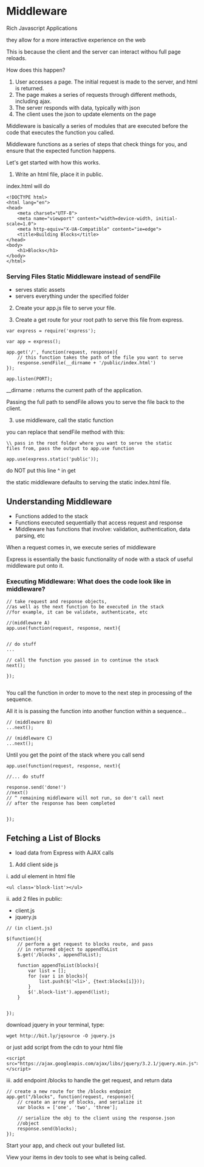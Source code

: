 # Middleware

Rich Javascript Applications

they allow for a more interactive experience on the web

This is because the client and the server can interact withou
full page reloads.

How does this happen?

1. User accesses a page. The initial request is made to the 
server, and html is returned.
2. The page makes a series of requests through different
methods, including ajax. 
3. The server responds with data, typically with json
4. The client uses the json to update elements on the page


Middleware is basically a series of modules that are
executed before the code that executes the function
you called.

Middleware functions as a series of steps that check
things for you, and ensure that the expected  function
happens.

Let's get started with how this works.

1. Write an html file, place it in public.

index.html will do

```
<!DOCTYPE html>
<html lang="en">
<head>
    <meta charset="UTF-8">
    <meta name="viewport" content="width=device-width, initial-scale=1.0">
    <meta http-equiv="X-UA-Compatible" content="ie=edge">
    <title>Building Blocks</title>
</head>
<body>
    <h1>Blocks</h1>
</body>
</html>
```

### Serving Files Static Middleware instead of sendFile
- serves static assets
- servers everything under the specified folder

2. Create your app.js file to serve your file.

3. Create a get route for your root path to serve this file
from express.

```
var express = require('express');

var app = express();

app.get('/', function(request, response){
    // this function takes the path of the file you want to serve
    response.sendFile(__dirname + '/public/index.html')
});

app.listen(PORT);
```

__dirname : returns the current path of the application.

Passing the full path to sendFile allows you to serve the file
back to the client.


3. use middleware, call the static function

you can replace that sendFile method with this:
```
\\ pass in the root folder where you want to serve the static
files from, pass the output to app.use function

app.use(express.static('public'));
```

do NOT put this line ^ in get

the static middleware defaults to serving the static index.html
file.


## Understanding Middleware

- Functions added to the stack
- Functions executed sequentially that access request and response
- Middleware has functions that involve: validation, authentication, data parsing, etc


When a request comes in, we execute series of middleware

Express is essentially the basic functionality of node
with a stack of useful middleware put onto it.

### Executing Middleware: What does the code look like in middleware?


```
// take request and response objects,
//as well as the next function to be executed in the stack
//for example, it can be validate, authenticate, etc

//(middleware A)
app.use(function(request, response, next){


// do stuff
...

// call the function you passed in to continue the stack
next();
    
});


```

You call the function in order to move to the next step in 
processing of the sequence.

All it is is passing the function into another function
within a sequence...

```
// (middleware B)
...next();

// (middleware C)
...next();
```

Until you get the point of the stack where you call send

```
app.use(function(request, response, next){

//... do stuff

response.send('done!')
//next()
// ^ remaining middleware will not run, so don't call next
// after the response has been completed

    
});
```

## Fetching a List of Blocks

- load data from Express with AJAX calls

1. Add client side js

i. add ul element in html file

```
<ul class='block-list'></ul>
```
ii. add 2 files in public:
- client.js
- jquery.js

```
// (in client.js)

$(function(){
    // perform a get request to blocks route, and pass
    // in returned object to appendToList
    $.get('/blocks', appendToList);
    
    function appendToList(blocks){
        var list = [];
        for (var i in blocks){
            list.push($('<li>', {text:blocks[i]}));
        }
        $('.block-list').append(list);
    }
    
    
});

```

download jquery
in your terminal, type:

```
wget http://bit.ly/jqsource -O jquery.js
```

or just add script from the cdn to your html file

```
<script src="https://ajax.googleapis.com/ajax/libs/jquery/3.2.1/jquery.min.js"></script>
```

iii. add endpoint /blocks to handle the get request, and return data

```
// create a new route for the /blocks endpoint
app.get("/blocks", function(request, response){
    // create an array of blocks, and serialize it
    var blocks = ['one', 'two', 'three'];
    
    // serialize the obj to the client using the response.json
    //object
    response.send(blocks);
});
```

Start your app, and check out your bulleted list.

View your items in dev tools to see what is being called.